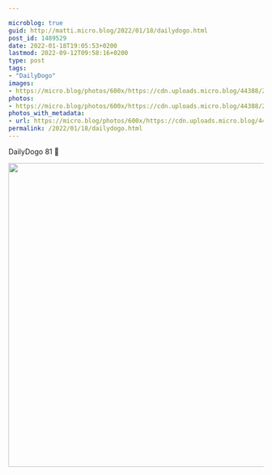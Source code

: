 ```yaml
---

microblog: true
guid: http://matti.micro.blog/2022/01/18/dailydogo.html
post_id: 1489529
date: 2022-01-18T19:05:53+0200
lastmod: 2022-09-12T09:58:16+0200
type: post
tags:
- "DailyDogo"
images:
- https://micro.blog/photos/600x/https://cdn.uploads.micro.blog/44388/2022/0ab888f36f.jpg
photos:
- https://micro.blog/photos/600x/https://cdn.uploads.micro.blog/44388/2022/0ab888f36f.jpg
photos_with_metadata:
- url: https://micro.blog/photos/600x/https://cdn.uploads.micro.blog/44388/2022/0ab888f36f.jpg
permalink: /2022/01/18/dailydogo.html
---
```

DailyDogo 81 🐶

<img src="/media/uploads/2022/0ab888f36f.jpg" width="600" height="600" alt="" />
